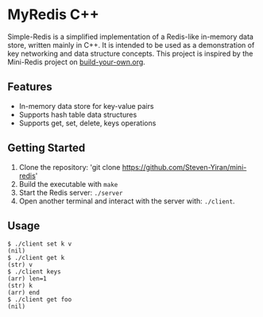 # MyRedis C++

Simple-Redis is a simplified implementation of a Redis-like in-memory data store, written mainly in C++. It is intended to be used as a demonstration of key networking and data structure concepts. This project is inspired by the Mini-Redis project on [build-your-own.org](https://build-your-own.org/).

## Features

* In-memory data store for key-value pairs
* Supports hash table data structures
* Supports get, set, delete, keys operations

## Getting Started

1. Clone the repository: 'git clone https://github.com/Steven-Yiran/mini-redis'
2. Build the executable with `make`
3. Start the Redis server: `./server`
4. Open another terminal and interact with the server with: `./client`.

## Usage

```console
$ ./client set k v
(nil)
$ ./client get k
(str) v
$ ./client keys
(arr) len=1
(str) k
(arr) end
$ ./client get foo
(nil)
```

